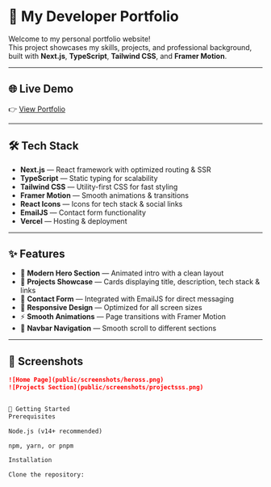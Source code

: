 # 🚀 My Developer Portfolio

Welcome to my personal portfolio website!  
This project showcases my skills, projects, and professional background, built with **Next.js**, **TypeScript**, **Tailwind CSS**, and **Framer Motion**.

---

## 🌐 Live Demo

👉 [View Portfolio](https://portfolio-eight-sigma-31.vercel.app)

---

## 🛠 Tech Stack

- **Next.js** — React framework with optimized routing & SSR  
- **TypeScript** — Static typing for scalability  
- **Tailwind CSS** — Utility-first CSS for fast styling  
- **Framer Motion** — Smooth animations & transitions  
- **React Icons** — Icons for tech stack & social links  
- **EmailJS** — Contact form functionality  
- **Vercel** — Hosting & deployment  

---

## ✨ Features

- 🎨 **Modern Hero Section** — Animated intro with a clean layout  
- 💼 **Projects Showcase** — Cards displaying title, description, tech stack & links  
- 📩 **Contact Form** — Integrated with EmailJS for direct messaging  
- 📱 **Responsive Design** — Optimized for all screen sizes  
- ⚡ **Smooth Animations** — Page transitions with Framer Motion  
- 🧭 **Navbar Navigation** — Smooth scroll to different sections  

---

## 📸 Screenshots


```markdown
![Home Page](public/screenshots/heross.png)
![Projects Section](public/screenshots/projectsss.png)


🚀 Getting Started
Prerequisites

Node.js (v14+ recommended)

npm, yarn, or pnpm

Installation

Clone the repository:
